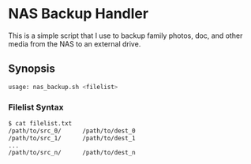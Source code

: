 # NAS Backup Handler

This is a simple script that I use to backup family photos, doc, and other media 
from the NAS to an external drive.

## Synopsis

```bash
usage: nas_backup.sh <filelist>
```

### Filelist Syntax

```bash
$ cat filelist.txt
/path/to/src_0/      /path/to/dest_0
/path/to/src_1/      /path/to/dest_1
...
/path/to/src_n/      /path/to/dest_n
```


